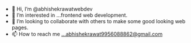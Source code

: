 - 👋 Hi, I’m @abhishekrawatwebdev
- 👀 I’m interested in ...frontend web development.
- 💞️ I’m looking to collaborate with others to make some good looking web pages.
- 📫 How to reach me ...abhishekrawat9956088862@gmail.com

<!---
abhishekrawatwebdev/abhishekrawatwebdev is a ✨ special ✨ repository because its `README.md` (this file) appears on your GitHub profile.
You can click the Preview link to take a look at your changes.
--->
